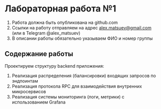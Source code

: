 # Лабораторная работа №1

1. Работа должна быть опубликована на github.com
2. Ссылки на работу отправляем на адрес alex.matsuev@gmail.com (или в Telegram @alex_matsuev)
3. В описании работы обязательно указываем ФИО и номер группы

## Содержание работы

Проектируем структуру backend приложения:

1. Реализация распределения (балансировки) входящих запросов по эндпоинтам
2. Реализация протокола RPC для взаимодействия внутренних микросервисов
3. Реализация системы мониторинга (логи, метрики) с использованием Grafana
